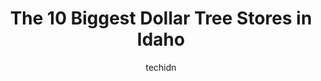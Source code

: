 ---
layout: ampstory
image: https://i0.wp.com/www.depkes.org/wp-content/uploads/2023/06/dollar-tree-0-in-idaho-1685968756.jpeg?resize=640,853
author: techidn
featured: false
description: Discover the impressive array of Dollar Tree options in Idaho, where you can find 10 of the largest Dollar Tree establishments in the area. From renowned classics to hidden gems, Idaho offer
title: The 10 Biggest Dollar Tree Stores in Idaho
cover:
   title: The 10 Biggest Dollar Tree Stores in Idaho
   subtitle: Rickpate
   background: https://www.depkes.org/wp-content/uploads/2023/06/dollar-tree-0-in-idaho-1685968756.jpeg

pages: 
 - layout: thirds
   top: <h1>#1 Dollar Tree</h1>
   bottom: "<p>Bought a bottle of drain cleaner. When I got home I opened it and the seal was completely gone and the whole thing was full of water. No cleaner it in at all, smelt and l</p>"
   background: https://www.depkes.org/wp-content/uploads/2023/06/dollar-tree-1-in-idaho-1685968757.jpeg
   backgroundblur: true
 - layout: thirds
   top: <h1>#2 Dollar Tree</h1>
   bottom: "<p>1323 12th Ave Rd, Nampa, ID 83686, United States</p>"
   background: https://www.depkes.org/wp-content/uploads/2023/06/dollar-tree-2-in-idaho-1685968757.jpeg
   cta:
      link: https://www.depkes.org/blog/the-10-biggest-dollar-tree-stores-in-idaho/
      text: The 10 Biggest Dollar Tree Stores in Idaho
 - layout: thirds
   top: <h1>#3 Dollar Tree</h1>
   bottom: "<p>675 Yellowstone Ave Ste B, Pocatello, ID 83201, United States</p>"
   background: https://www.depkes.org/wp-content/uploads/2023/06/dollar-tree-3-in-idaho-1685968757.jpeg
   cta:
      link: https://www.depkes.org/blog/the-10-biggest-dollar-tree-stores-in-idaho/
      text: The 10 Biggest Dollar Tree Stores in Idaho
 - layout: thirds
   top: <h1>#4 Dollar Tree</h1>
   bottom: "<p>1147 Filer Ave E, Twin Falls, ID 83301, United States</p>"
   background: https://images.unsplash.com/photo-1553949345-eb786bb3f7ba?ixlib=rb-4.0.3&ixid=MnwxMjA3fDB8MHxwaG90by1wYWdlfHx8fGVufDB8fHx8&auto=format&fit=crop&w=640&h=853&q=80
   cta:
      link: https://www.depkes.org/blog/the-10-biggest-dollar-tree-stores-in-idaho/
      text: The 10 Biggest Dollar Tree Stores in Idaho
 - layout: thirds
   top: <h1>#5 Dollar Tree</h1>
   bottom: "<p>1407 N Milwaukee St, Boise, ID 83704, United States</p>"
   background: https://images.unsplash.com/photo-1561679660-d00ee1e0dc8e?ixlib=rb-4.0.3&ixid=MnwxMjA3fDB8MHxwaG90by1wYWdlfHx8fGVufDB8fHx8&auto=format&fit=crop&w=640&h=853&q=80
   cta:
      link: https://www.depkes.org/blog/the-10-biggest-dollar-tree-stores-in-idaho/
      text: The 10 Biggest Dollar Tree Stores in Idaho
 - layout: thirds
   top: <h1>#6 Dollar Tree</h1>
   bottom: "<p>4752 Yellowstone Ave, Chubbuck, ID 83202, United States</p>"
   background: https://images.unsplash.com/photo-1567360425618-1594206637d2?ixlib=rb-4.0.3&ixid=MnwxMjA3fDB8MHxwaG90by1wYWdlfHx8fGVufDB8fHx8&auto=format&fit=crop&w=640&h=853&q=80
   cta:
      link: https://www.depkes.org/blog/the-10-biggest-dollar-tree-stores-in-idaho/
      text: The 10 Biggest Dollar Tree Stores in Idaho
 - layout: thirds
   top: <h1>#7 Dollar Tree</h1>
   bottom: "<p>125 Valley River Dr Center Unit 3, Rexburg, ID 83440, United States</p>"
   background: https://images.unsplash.com/photo-1608411404720-c8f0417bcdba?ixlib=rb-4.0.3&ixid=MnwxMjA3fDB8MHxwaG90by1wYWdlfHx8fGVufDB8fHx8&auto=format&fit=crop&w=640&h=853&q=80
   cta:
      link: https://www.depkes.org/blog/the-10-biggest-dollar-tree-stores-in-idaho/
      text: The 10 Biggest Dollar Tree Stores in Idaho
 - layout: thirds
   middle: Continue reading...
   background: https://images.unsplash.com/photo-1564951434112-64d74cc2a2d7?ixlib=rb-4.0.3&ixid=MnwxMjA3fDB8MHxwaG90by1wYWdlfHx8fGVufDB8fHx8&auto=format&fit=crop&w=640&h=853&q=80
   cta:
      link: https://www.depkes.org/blog/the-10-biggest-dollar-tree-stores-in-idaho/
      text: The 10 Biggest Dollar Tree Stores in Idaho
      
---